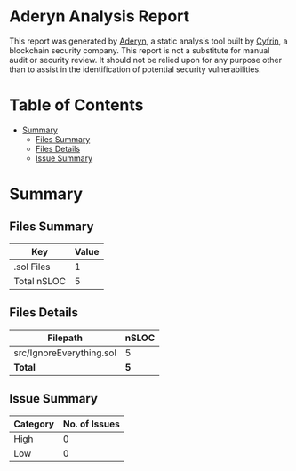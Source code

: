 # Aderyn Analysis Report

This report was generated by [Aderyn](https://github.com/Cyfrin/aderyn), a static analysis tool built by [Cyfrin](https://cyfrin.io), a blockchain security company. This report is not a substitute for manual audit or security review. It should not be relied upon for any purpose other than to assist in the identification of potential security vulnerabilities.
# Table of Contents

- [Summary](#summary)
  - [Files Summary](#files-summary)
  - [Files Details](#files-details)
  - [Issue Summary](#issue-summary)


# Summary

## Files Summary

| Key | Value |
| --- | --- |
| .sol Files | 1 |
| Total nSLOC | 5 |


## Files Details

| Filepath | nSLOC |
| --- | --- |
| src/IgnoreEverything.sol | 5 |
| **Total** | **5** |


## Issue Summary

| Category | No. of Issues |
| --- | --- |
| High | 0 |
| Low | 0 |


